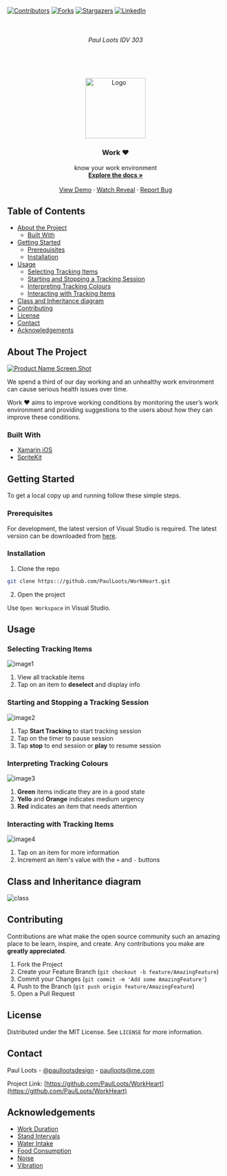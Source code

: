
<!-- PROJECT SHIELDS -->
<!--
*** I'm using markdown "reference style" links for readability.
*** Reference links are enclosed in brackets [ ] instead of parentheses ( ).
*** See the bottom of this document for the declaration of the reference variables
-->
[![Contributors][contributors-shield]][contributors-url]
[![Forks][forks-shield]][forks-url]
[![Stargazers][stars-shield]][stars-url]
[![LinkedIn][linkedin-shield]][linkedin-url]



<!-- PROJECT LOGO -->
<br />
<h6 align="center">Paul Loots IDV 303</h6>
<br />
<br />
<p align="center">
   
  <a href="https://github.com/PaulLoots/WorkHeart">
    <img src="Media/logo.png" alt="Logo" width="140" height="140">
  </a>
  
  <h3 align="center">Work ♥</h3>

  <p align="center">
    know your work environment
    <br />
    <a href="#about-the-project"><strong>Explore the docs »</strong></a>
    <br />
    <br />
    <a href="https://github.com/PaulLoots/WorkHeart">View Demo</a>
    ·
    <a href="https://youtu.be/oszimryB3aU">Watch Reveal</a>
    ·
    <a href="https://github.com/PaulLoots/WorkHeart/issues">Report Bug</a>
  </p>
</p>



<!-- TABLE OF CONTENTS -->
## Table of Contents

* [About the Project](#about-the-project)
  * [Built With](#built-with)
* [Getting Started](#getting-started)
  * [Prerequisites](#prerequisites)
  * [Installation](#installation)
* [Usage](#usage)
   * [Selecting Tracking Items](#selecting-tracking-items)
   * [Starting and Stopping a Tracking Session](#starting-and-stopping-a-tracking-session)
   * [Interpreting Tracking Colours](#interpreting-tracking-colours)
   * [Interacting with Tracking Items](#interacting-with-tracking-items)
* [Class and Inheritance diagram](#class-and-inheritance-diagram)
* [Contributing](#contributing)
* [License](#license)
* [Contact](#contact)
* [Acknowledgements](#acknowledgements)



<!-- ABOUT THE PROJECT -->
## About The Project

[![Product Name Screen Shot][product-screenshot]](https://youtu.be/oszimryB3aU)

We spend a third of our day working and an unhealthy work environment can cause serious health issues over time.

Work ♥ aims to improve working conditions by monitoring the user’s work environment and providing suggestions to the users about how they can improve these conditions.


### Built With

* [Xamarin iOS](hhttps://docs.microsoft.com/en-us/xamarin/ios/)
* [SpriteKit](https://docs.microsoft.com/en-us/xamarin/ios/platform/gaming/spritekit)


<!-- GETTING STARTED -->
## Getting Started

To get a local copy up and running follow these simple steps.

### Prerequisites

For development, the latest version of Visual Studio is required. The latest version can be downloaded from [here](https://visualstudio.microsoft.com/downloads/).

### Installation
 
1. Clone the repo
```sh
git clone https:://github.com/PaulLoots/WorkHeart.git
```
2. Open the project

Use `Open Workspace` in Visual Studio.


<!-- USAGE EXAMPLES -->
## Usage

### Selecting Tracking Items

![image1][image1]

1. View all trackable items
2. Tap on an item to **deselect** and display info

### Starting and Stopping a Tracking Session

![image2][image2]

1. Tap **Start Tracking** to start tracking session
2. Tap on the timer to pause session
3. Tap **stop** to end session or **play** to resume session

### Interpreting Tracking Colours

![image3][image3]

1. **Green** items indicate they are in a good state
2. **Yello** and **Orange** indicates medium urgency
3. **Red** indicates an item that needs attention

### Interacting with Tracking Items

![image4][image4]

1. Tap on an item for more information
2. Increment an item's value with the `+` and `-` buttons

<!-- USAGE EXAMPLES -->
## Class and Inheritance diagram

![class][class]

<!-- CONTRIBUTING -->
## Contributing

Contributions are what make the open source community such an amazing place to be learn, inspire, and create. Any contributions you make are **greatly appreciated**.

1. Fork the Project
2. Create your Feature Branch (`git checkout -b feature/AmazingFeature`)
3. Commit your Changes (`git commit -m 'Add some AmazingFeature'`)
4. Push to the Branch (`git push origin feature/AmazingFeature`)
5. Open a Pull Request



<!-- LICENSE -->
## License

Distributed under the MIT License. See `LICENSE` for more information.



<!-- CONTACT -->
## Contact

Paul Loots - [@paullootsdesign](https://www.instagram.com/paullootsdesign/) - paulloots@me.com

Project Link: [https://github.com/PaulLoots/WorkHeart](https://github.com/PaulLoots/WorkHeart)



<!-- ACKNOWLEDGEMENTS -->
## Acknowledgements

* [Work Duration](https://www.inc.com/jessica-stillman/practice-makes-perfect-but-something-else-works-too.html)
* [Stand Intervals](https://www.medicalnewstoday.com/articles/293314.php)
* [Water Intake](https://www.huffpost.com/entry/8-ways-to-prevent-your-office-from-killing-you_n_1305274?guccounter=1&slideshow=true)
* [Food Consumption](https://www.pacificprime.com/blog/10-biggest-health-problems-working-office.html)
* [Noise](https://www.gla.ac.uk/media/media_142352_en.pdf)
* [Vibration](https://www.ncbi.nlm.nih.gov/pubmed/28542287)





<!-- MARKDOWN LINKS & IMAGES -->
<!-- https://www.markdownguide.org/basic-syntax/#reference-style-links -->
[contributors-shield]: https://img.shields.io/github/contributors/PaulLoots/WorkHeart.svg?style=flat-square
[contributors-url]: https://github.com/PaulLoots/WorkHeart/graphs/contributors
[forks-shield]: https://img.shields.io/github/forks/PaulLoots/WorkHeart.svg?style=flat-square
[forks-url]: https://github.com/PaulLoots/WorkHeart/network/members
[stars-shield]: https://img.shields.io/github/stars/PaulLoots/WorkHeart.svg?style=flat-square
[stars-url]: https://github.com/PaulLoots/WorkHeart/stargazers
[issues-shield]: https://img.shields.io/github/issues/PaulLoots/WorkHeart.svg?style=flat-square
[issues-url]: https://github.com/PaulLoots/WorkHeart/issues
[license-shield]: https://img.shields.io/github/license/PaulLoots/WorkHeart.svg?style=flat-square
[license-url]: https://github.com/PaulLoots/WorkHeart/master/LICENSE.txt
[linkedin-shield]: https://img.shields.io/badge/-LinkedIn-black.svg?style=flat-square&logo=linkedin&colorB=555
[linkedin-url]: https://www.linkedin.com/in/paullootsdesign
[product-screenshot]: Media/overview.png
[image1]: Media/1.png
[image2]: Media/2.png
[image3]: Media/3.png
[image4]: Media/4.png
[class]: Media/class.png
